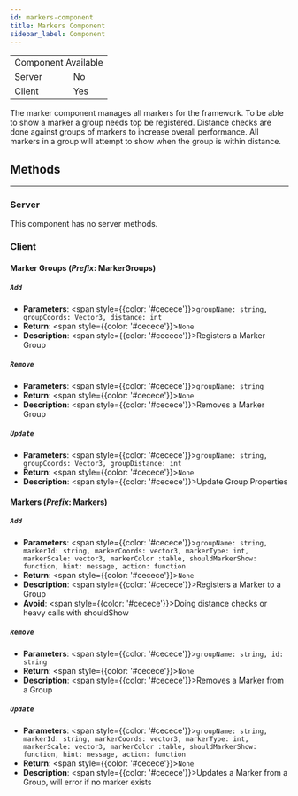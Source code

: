 ```yaml
---
id: markers-component
title: Markers Component
sidebar_label: Component
---
```


<div style={{ width: 'fit-content', margin: 'auto', textAlign: 'center' }}>
<table>
<tr><td colspan="2">Component Available</td></tr>
<tr><td>Server</td><td>No</td></tr>
<tr><td>Client</td><td>Yes</td></tr>
</table>
</div>

The marker component manages all markers for the framework. To be able to show a marker a group needs top be registered. Distance checks are done against groups of markers to increase overall performance. All markers in a group will attempt to show when the group is within distance.

## Methods
------
### __Server__
This component has no server methods.

### __Client__

#### Marker Groups (*Prefix*: MarkerGroups)

##### `Add`
- __Parameters__: <span style={{color: '#cecece'}}>`groupName: string, groupCoords: Vector3, distance: int`</span>
- __Return__: <span style={{color: '#cecece'}}>`None`</span>
- __Description__: <span style={{color: '#cecece'}}>Registers a Marker Group</span>

##### `Remove`
- __Parameters__: <span style={{color: '#cecece'}}>`groupName: string`</span>
- __Return__: <span style={{color: '#cecece'}}>`None`</span>
- __Description__: <span style={{color: '#cecece'}}>Removes a Marker Group</span>

##### `Update`
- __Parameters__: <span style={{color: '#cecece'}}>`groupName: string, groupCoords: Vector3, groupDistance: int`</span>
- __Return__: <span style={{color: '#cecece'}}>`None`</span>
- __Description__: <span style={{color: '#cecece'}}>Update Group Properties</span>

#### Markers (*Prefix*: Markers)

##### `Add`
- __Parameters__: <span style={{color: '#cecece'}}>`groupName: string, markerId: string, markerCoords: vector3, markerType: int, markerScale: vector3, markerColor :table, shouldMarkerShow: function, hint: message, action: function`</span>
- __Return__: <span style={{color: '#cecece'}}>`None`</span>
- __Description__: <span style={{color: '#cecece'}}>Registers a Marker to a Group</span>
- __Avoid__: <span style={{color: '#cecece'}}>Doing distance checks or heavy calls with shouldShow</span>

##### `Remove`
- __Parameters__: <span style={{color: '#cecece'}}>`groupName: string, id: string`</span>
- __Return__: <span style={{color: '#cecece'}}>`None`</span>
- __Description__: <span style={{color: '#cecece'}}>Removes a Marker from a Group</span>

##### `Update`
- __Parameters__: <span style={{color: '#cecece'}}>`groupName: string, markerId: string, markerCoords: vector3, markerType: int, markerScale: vector3, markerColor :table, shouldMarkerShow: function, hint: message, action: function`</span>
- __Return__: <span style={{color: '#cecece'}}>`None`</span>
- __Description__: <span style={{color: '#cecece'}}>Updates a Marker from a Group, will error if no marker exists</span>
